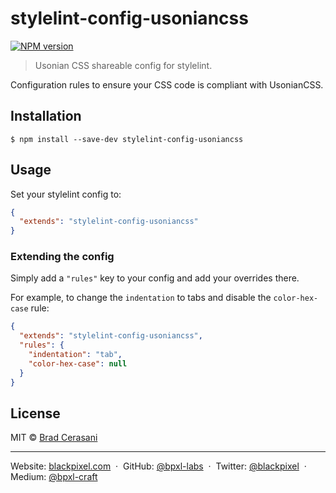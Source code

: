 # stylelint-config-usoniancss
[![NPM version](http://img.shields.io/npm/v/stylelint-config-usoniancss.svg)](https://www.npmjs.org/package/stylelint-config-usoniancss) 

> Usonian CSS shareable config for stylelint.

Configuration rules to ensure your CSS code is compliant with UsonianCSS.

## Installation

```console
$ npm install --save-dev stylelint-config-usoniancss
```

## Usage

Set your stylelint config to:

```json
{
  "extends": "stylelint-config-usoniancss"
}
```

### Extending the config

Simply add a `"rules"` key to your config and add your overrides there.

For example, to change the `indentation` to tabs and disable the `color-hex-case` rule:


```json
{
  "extends": "stylelint-config-usoniancss",
  "rules": {
    "indentation": "tab",
    "color-hex-case": null
  }
}
```

## License

MIT © [Brad Cerasani](http://bradcerasani.me)


---

Website: [blackpixel.com](https://blackpixel.com) &nbsp;&middot;&nbsp;
GitHub: [@bpxl-labs](https://github.com/bpxl-labs/) &nbsp;&middot;&nbsp;
Twitter: [@blackpixel](https://twitter.com/blackpixel) &nbsp;&middot;&nbsp;
Medium: [@bpxl-craft](https://medium.com/bpxl-craft)
